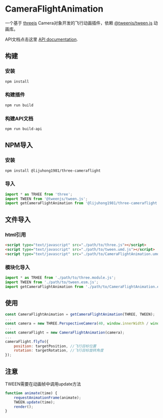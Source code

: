# CameraFlightAnimation
一个基于 [threejs](https://threejs.org/) Camera对象开发的飞行动画插件，依赖 [@tweenjs/tween.js](https://github.com/tweenjs/tween.js) 动画库。

API文档点击这里 [API documentation](./API.md).

## 构建

### 安装

```bash
npm install
```

### 构建插件

```bash
npm run build
```

### 构建API文档

```bash
npm run build-api
```

## NPM导入

### 安装

```bash
npm install @lijuhong1981/three-cameraflight
```

### 导入

```js
import * as TRHEE from 'three';
import TWEEN from '@tweenjs/tween.js';
import getCameraFlightAnimation from '@lijuhong1981/three-cameraflight';
```

## 文件导入

### html引用

```html
<script type="text/javascript" src="./path/to/three.js"></script>
<script type="text/javascript" src="./path/to/tween.umd.js"></script>
<script type="text/javascript" src="./path/to/CameraFlightAnimation.umd.js"></script>
```

### 模块化导入

```js
import * as TRHEE from './path/to/three.module.js';
import TWEEN from './path/to/tween.esm.js';
import getCameraFlightAnimation from './path/to/CameraFlightAnimation.esm.js';
```

## 使用

```js
const CameraFlightAnimation = getCameraFlightAnimation(THREE, TWEEN);
...
const camera = new THREE.PerspectiveCamera(40, window.innerWidth / window.innerHeight, 1, 1000);
...
const cameraFlight = new CameraFlightAnimation(camera);
...
cameraFlight.flyTo({
    position: targetPosition, //飞行目标位置
    rotation: targetRotation, //飞行目标旋转角度
});
```

## 注意

TWEEN需要在动画帧中调用update方法

```js
function animate(time) {
    requestAnimationFrame(animate);
    TWEEN.update(time);
    render();
}
```
